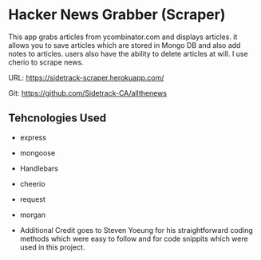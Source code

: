 # Hacker News Grabber (Scraper)
This app grabs articles from ycombinator.com and displays articles.  it allows you to save articles which are stored in Mongo DB and also add notes to articles. users also have the ability to delete articles at will. I use cherio to scrape news.

URL: https://sidetrack-scraper.herokuapp.com/

Git: https://github.com/Sidetrack-CA/allthenews


## Tehcnologies Used
  * express
  * mongoose
  * Handlebars
  * cheerio
  * request
  * morgan

  * Additional Credit goes to Steven Yoeung for his straightforward coding methods which were easy to follow and for code snippits which were used in this project.